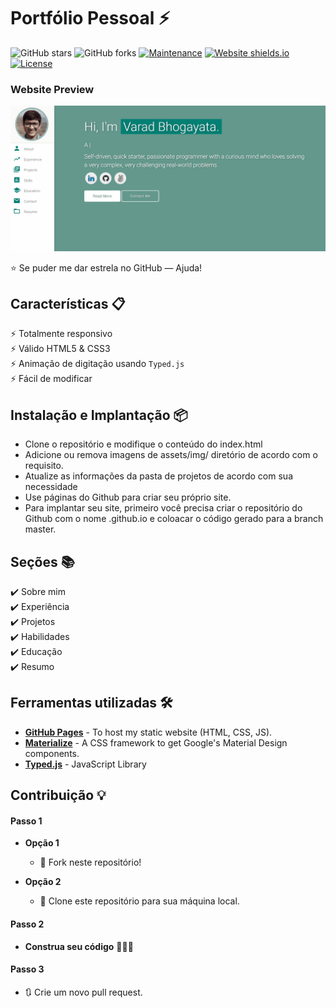# Portfólio Pessoal ⚡️ 

![GitHub stars](https://img.shields.io/github/stars/edulima2412/portfolio) 
![GitHub forks](https://img.shields.io/github/forks/edulima2412/portfolio)
[![Maintenance](https://img.shields.io/badge/maintained-yes-green.svg)](https://github.com/edulima2412/portfolio/commits/master)
[![Website shields.io](https://img.shields.io/badge/website-up-yellow)](http://varadbhogayata.github.io/)
[![License](http://img.shields.io/:license-mit-blue.svg?style=flat-square)](http://badges.mit-license.org)

### Website Preview
<p align="center"> 
  <kbd>
    <a href="https://edulima2412.github.io" target="_blank"><img src="examples/preview.gif">
  </a>
  </kbd>
</p>

:star: Se puder me dar estrela no GitHub — Ajuda!

## Características 📋
⚡️ Totalmente responsivo\
⚡️ Válido HTML5 & CSS3\
⚡️ Animação de digitação usando `Typed.js`\
⚡️ Fácil de modificar

## Instalação e Implantação 📦
- Clone o repositório e modifique o conteúdo do index.html
- Adicione ou remova imagens de assets/img/ diretório de acordo com o requisito.
- Atualize as informações da pasta de projetos de acordo com sua necessidade
- Use páginas do Github para criar seu próprio site.
- Para implantar seu site, primeiro você precisa criar o repositório do Github com o nome <your-github-username>.github.io e coloacar o código gerado para a branch master.

## Seções 📚
✔️ Sobre mim\
✔️ Experiência\
✔️ Projetos\
✔️ Habilidades\
✔️ Educação\
✔️ Resumo

## Ferramentas utilizadas 🛠️
* [<b>GitHub Pages</b>](https://create-react-app.dev/docs/deployment/#github-pages) - To host my static website (HTML, CSS, JS).
* [<b>Materialize</b>](https://materializecss.com/) - A CSS framework to get Google's Material Design components.
* [<b>Typed.js</b>](https://mattboldt.com/demos/typed-js/) - JavaScript Library

## Contribuição 💡
#### Passo 1

- **Opção 1**
    - 🍴 Fork neste repositório!

- **Opção 2**
    - 👯 Clone este repositório para sua máquina local.

#### Passo 2

- **Construa seu código** 🔨🔨🔨

#### Passo 3

- 🔃 Crie um novo pull request.
